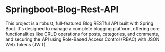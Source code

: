 # Springboot-Blog-Rest-API
This project is a robust, full-featured Blog RESTful API built with Spring Boot. It's designed to manage a complete blogging platform, offering core functionalities like CRUD operations for posts, categories, and comments, and securing the API using Role-Based Access Control (RBAC) with JSON Web Tokens (JWT).
